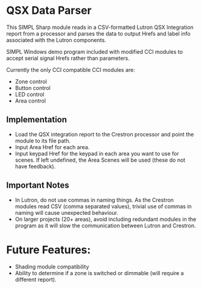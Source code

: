 # QSX Data Parser
 
This SIMPL Sharp module reads in a CSV-formatted Lutron QSX Integration report from a processor and parses the data to output Hrefs and label info associated with the Lutron components. 

SIMPL Windows demo program included with modified CCI modules to accept serial signal Hrefs rather than parameters.

Currently the only CCI compatible CCI modules are:
- Zone control
- Button control
- LED control
- Area control

## Implementation
- Load the QSX integration report to the Crestron processor and point the module to its file path.
- Input Area Href for each area.
- Input keypad Href for the keypad in each area you want to use for scenes. If left undefined, the Area Scenes will be used (these do not have feedback).

## Important Notes
- In Lutron, do not use commas in naming things. As the Crestron modules read CSV (comma separated values), trivial use of commas in naming will cause unexpected behaviour.
- On larger projects (20+ areas), avoid including redundant modules in the program as it will slow the communication between Lutron and Crestron.

# Future Features:
- Shading module compatibility
- Ability to determine if a zone is switched or dimmable (will require a different report).
